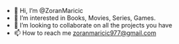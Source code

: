 - 👋 Hi, I’m @ZoranMaricic
- 👀 I’m interested in Books, Movies, Series, Games.
- 💞️ I’m looking to collaborate on all the projects you have
- 📫 How to reach me zoranmaricic977@gmail.com

<!---
ZoranMaricic/ZoranMaricic is a ✨ special ✨ repository because its `README.md` (this file) appears on your GitHub profile.
You can click the Preview link to take a look at your changes.
--->
